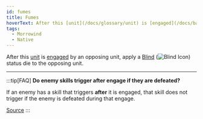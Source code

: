 ```yaml
---
id: fumes
title: Fumes
hoverText: After this [unit](/docs/glossary/unit) is [engaged](/docs/battles/adventurer-turn/engage) by an opposing unit, apply a [Blind](/docs/battles/status-effects/blind) status die to the opposing unit.
tags:
  - Morrowind
  - Native
---
```


After this [unit](/docs/glossary/unit) is [engaged](/docs/battles/adventurer-turn/engage) by an opposing unit, apply a [Blind](/docs/battles/status-effects/blind) (<img src="/icons/blind.svg" alt="Blind Icon" className="icon-svg" />) status die to the opposing unit.

---

:::tip[FAQ]
**Do enemy skills trigger after engage if they are defeated?**

If an enemy has a skill that triggers **after** it is engaged, that skill does not trigger if the enemy is defeated during that engage.

<a href="https://support.chiptheorygames.com/support/solutions/articles/33000291973" target="_blank">Source</a>
:::
